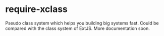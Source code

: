 require-xclass
==============

Pseudo class system which helps you building big systems fast. Could be compared with the class system of ExtJS. More documentation soon.